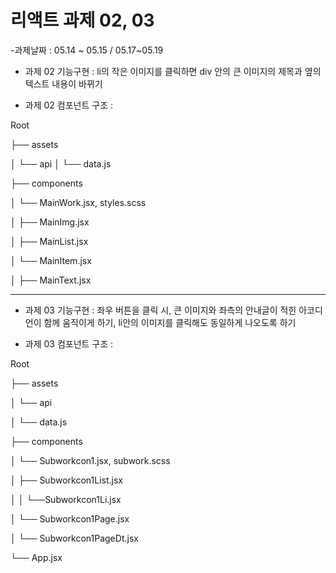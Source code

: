 # 리액트 과제 02, 03

-과제날짜 : 05.14 ~ 05.15 / 05.17~05.19


- 과제 02 기능구현 : li의 작은 이미지를 클릭하면 div 안의 큰 이미지의 제목과 옆의 텍스트 내용이 바뀌기

- 과제 02 컴포넌트 구조 : 

Root

├── assets

│   └── api
│       └── data.js

├── components

│   └── MainWork.jsx, styles.scss

│          ├── MainImg.jsx

│          ├── MainList.jsx

│                  └── MainItem.jsx

│          ├── MainText.jsx


***

- 과제 03 기능구현 : 좌우 버튼을 클릭 시, 큰 이미지와 좌측의 안내글이 적힌 아코디언이 함께 움직이게 하기, li안의 이미지를 클릭해도 동일하게 나오도록 하기

- 과제 03 컴포넌트 구조 : 

Root

├── assets

│   └── api

│       └── data.js

├── components

│   └── Subworkcon1.jsx, subwork.scss

│          ├── Subworkcon1List.jsx

│          │        └──Subworkcon1Li.jsx

│          └── Subworkcon1Page.jsx

│                   └── Subworkcon1PageDt.jsx

└── App.jsx
